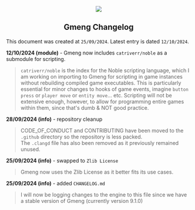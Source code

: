 <div align="center">
    <img src="https://allahcorp.com/static/assets/gmeng-more-hd.png##" style="max-width: 900px;">
    <h2>Gmeng Changelog</h2>
</div>

This document was created at `25/09/2024`.
Latest entry is dated `12/10/2024`.

**12/10/2024 (module)** - Gmeng now includes `catriverr/noble` as a submodule for scripting.
> `catriverr/noble` is the index for the Noble scripting language, which I am working on importing to Gmeng for
> scripting in game instances without rebuilding compiled game executables. This is particularly essential
> for minor changes to hooks of game events, imagine `button press` or `player move` or `entity move`... etc.
> Scripting will not be extensive enough, however, to allow for programming entire games within them, since that's dumb & NOT good practice.

**28/09/2024 (info)** - repository cleanup
> CODE_OF_CONDUCT and CONTRIBUTING have been moved to the `.github` directory
> so the repository is less packed.<br> The `.clangd` file has also been removed as it previously remained unused.

**25/09/2024 (info)** - swapped to `Zlib License`
> Gmeng now uses the Zlib License as it better fits its use cases.

**25/09/2024 (info)** - added `CHANGELOG.md`
> I will now be logging changes to the engine to this file since we have a stable version of Gmeng (currently version 9.1.0)

